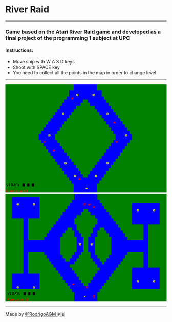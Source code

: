 # River Raid 
---
### Game based on the Atari River Raid game and developed as a final project of the programming 1 subject at UPC

#### Instructions:
- Move ship with W A S D keys 
- Shoot with SPACE key
- You need to collect all the points in the map in order to change level

---

<img src ="Resources/SS1.png" />
<img src ="Resources/SS2.png" />

---
Made by <a href = "https://github.com/RodrigoAGM">@RodrigoAGM </a> :peru:
